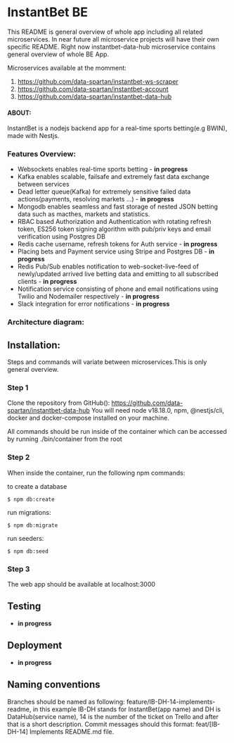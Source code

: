 # InstantBet BE

This README is general overview of whole app including all related microservices.
In near future all microservice projects will have their own specific README. 
Right now instantbet-data-hub microservice contains general overview of whole BE App. 

Microservices available at the momment:
1. https://github.com/data-spartan/instantbet-ws-scraper
2. https://github.com/data-spartan/instantbet-account
3. https://github.com/data-spartan/instantbet-data-hub

#### ABOUT:
InstantBet is a nodejs backend app for a real-time sports betting(e.g BWIN), made with Nestjs.

### Features Overview:

- Websockets enables real-time sports betting - **in progress**
- Kafka enables scalable, failsafe and extremely fast data exchange between services
- Dead letter queue(Kafka) for extremely sensitive failed data actions(payments, resolving markets ...) - **in progress**
- Mongodb enables seamless and fast storage of nested JSON betting data such as macthes, markets and statistics.
- RBAC based Authorization and Authentication with rotating refresh token, ES256 token signing algorithm with pub/priv keys and email verification using Postgres DB
- Redis cache username, refresh tokens for Auth service - **in progress**
- Placing bets and Payment service using Stripe and Postgres DB - **in progress**
- Redis Pub/Sub enables notification to web-socket-live-feed of newly/updated arrived live betting data and emitting to all subscribed clients - **in progress**
- Notification service consisting of phone and email notifications using Twilio and Nodemailer respectively - **in progress**
- Slack integration for error notifications - **in progress**

### Architecture diagram:


## Installation:
Steps and commands will variate between microservices.This is only general overview.

### Step 1

Clone the repository from GitHub(): https://github.com/data-spartan/instantbet-data-hub
You will need node v18.18.0, npm, @nestjs/cli, docker and docker-compose installed on your machine.

All commands should be run inside of the container which can be accessed by running ./bin/container from the root

### Step 2

When inside the container, run the following npm commands:

to create a database

`$ npm db:create`

run migrations:

`$ npm db:migrate`

run seeders:

`$ npm db:seed`

### Step 3

The web app should be available at localhost:3000

## Testing
- **in progress**

## Deployment
- **in progress**

## Naming conventions

Branches should be named as following: feature/IB-DH-14-implements-readme, in this example IB-DH stands for InstantBet(app name) and DH is DataHub(service name), 14 is the number of the ticket on Trello and after that is a short description. Commit messages should this format: feat/[IB-DH-14] Implements README.md file.